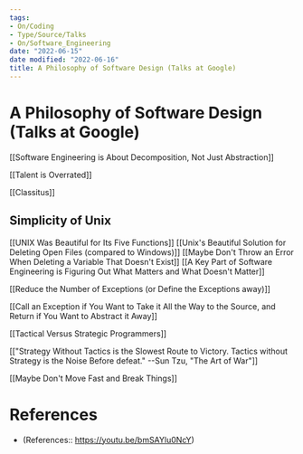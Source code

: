 ```yaml
---
tags:
- On/Coding
- Type/Source/Talks
- On/Software_Engineering
date: "2022-06-15"
date modified: "2022-06-16"
title: A Philosophy of Software Design (Talks at Google)
---
```


# A Philosophy of Software Design (Talks at Google)
[[Software Engineering is About Decomposition, Not Just Abstraction]]

[[Talent is Overrated]]

[[Classitus]]

## Simplicity of Unix
[[UNIX Was Beautiful for Its Five Functions]]
[[Unix's Beautiful Solution for Deleting Open Files (compared to Windows)]]
[[Maybe Don't Throw an Error When Deleting a Variable That Doesn't Exist]]
[[A Key Part of Software Engineering is Figuring Out What Matters and What Doesn't Matter]]

[[Reduce the Number of Exceptions (or Define the Exceptions away)]]

[[Call an Exception if You Want to Take it All the Way to the Source, and Return if You Want to Abstract it Away]]

[[Tactical Versus Strategic Programmers]]

[["Strategy Without Tactics is the Slowest Route to Victory. Tactics without Strategy is the Noise Before defeat." --Sun Tzu, "The Art of War"]]

[[Maybe Don't Move Fast and Break Things]]

# References
- (References:: https://youtu.be/bmSAYlu0NcY)
